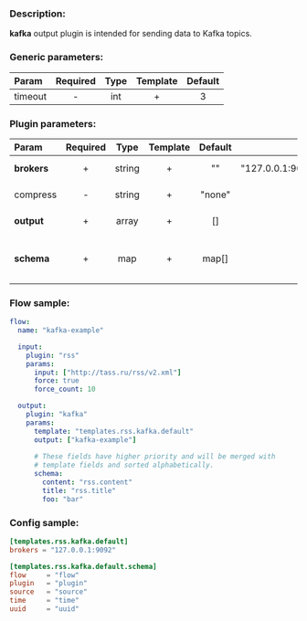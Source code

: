 ### Description:

**kafka** output plugin is intended for sending data to Kafka topics.


### Generic parameters:

| Param   | Required | Type | Template | Default |
|:--------|:--------:|:----:|:--------:|:-------:|
| timeout |    -     | int  |    +     |    3    |



### Plugin parameters:

| Param       | Required |  Type  | Template | Default |                Example                 | Description                        |
|:------------|:--------:|:------:|:--------:|:-------:|:--------------------------------------:|:-----------------------------------|
| **brokers** |    +     | string |    +     |   ""    | "127.0.0.1:9092,host.example.com:1111" | List of Kafka brokers.             |
| compress    |    -     | string |    +     | "none"  |                 "zstd"                 | Compression algorithm.             |
| **output**  |    +     | array  |    +     |   []    |                ["news"]                | List of Kafka topics.              |
| **schema**  |    +     |  map   |    +     |  map[]  |              see example               | Dynamic schema for Kafka messages. |


### Flow sample:

```yaml
flow:
  name: "kafka-example"

  input:
    plugin: "rss"
    params:
      input: ["http://tass.ru/rss/v2.xml"]
      force: true
      force_count: 10

  output:
    plugin: "kafka"
    params:
      template: "templates.rss.kafka.default"
      output: ["kafka-example"]
      
      # These fields have higher priority and will be merged with 
      # template fields and sorted alphabetically. 
      schema:
        content: "rss.content"
        title: "rss.title"
        foo: "bar"
```

### Config sample:

```toml
[templates.rss.kafka.default]
brokers = "127.0.0.1:9092"

[templates.rss.kafka.default.schema]
flow     = "flow"
plugin   = "plugin"
source   = "source"
time     = "time"
uuid     = "uuid"
```

